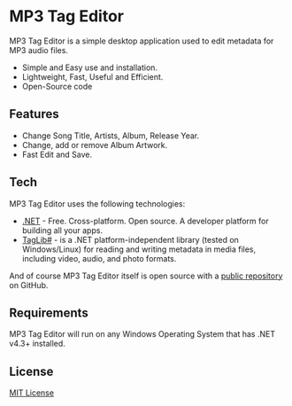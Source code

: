 # MP3 Tag Editor

MP3 Tag Editor is a simple desktop application used to edit metadata for MP3 audio files.

- Simple and Easy use and installation.
- Lightweight, Fast, Useful and Efficient.
- Open-Source code

## Features

- Change Song Title, Artists, Album, Release Year.
- Change, add or remove Album Artwork.
- Fast Edit and Save.

## Tech

MP3 Tag Editor uses the following technologies:

- [.NET](https://dotnet.microsoft.com/) - Free. Cross-platform. Open source. A developer platform for building all your apps.
- [TagLib#](https://github.com/mono/taglib-sharp) - is a .NET platform-independent library (tested on Windows/Linux) for reading and writing metadata in media files, including video, audio, and photo formats.

And of course MP3 Tag Editor itself is open source with a [public repository](https://github.com/belegisanin/mp3_tag_editor) on GitHub.

## Requirements

MP3 Tag Editor will run on any Windows Operating System that has .NET v4.3+ installed.

## License

[MIT License](https://github.com/belegisanin/mp3_tag_editor/blob/master/LICENSE)
